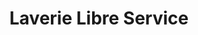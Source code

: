 ---
title: "Laverie Libre Service"
url: /cherbourg-en-cotentin/laverie-libre-service/
shop: blanchisserie
---